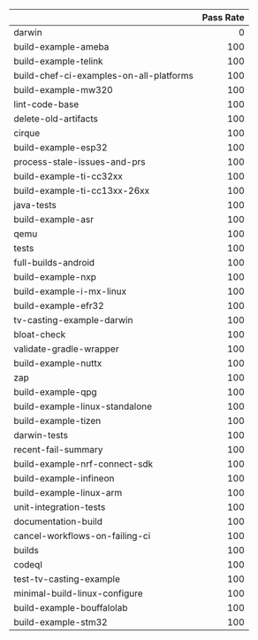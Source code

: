|                                         |   Pass Rate |
|:----------------------------------------|------------:|
| darwin                                  |           0 |
| build-example-ameba                     |         100 |
| build-example-telink                    |         100 |
| build-chef-ci-examples-on-all-platforms |         100 |
| build-example-mw320                     |         100 |
| lint-code-base                          |         100 |
| delete-old-artifacts                    |         100 |
| cirque                                  |         100 |
| build-example-esp32                     |         100 |
| process-stale-issues-and-prs            |         100 |
| build-example-ti-cc32xx                 |         100 |
| build-example-ti-cc13xx-26xx            |         100 |
| java-tests                              |         100 |
| build-example-asr                       |         100 |
| qemu                                    |         100 |
| tests                                   |         100 |
| full-builds-android                     |         100 |
| build-example-nxp                       |         100 |
| build-example-i-mx-linux                |         100 |
| build-example-efr32                     |         100 |
| tv-casting-example-darwin               |         100 |
| bloat-check                             |         100 |
| validate-gradle-wrapper                 |         100 |
| build-example-nuttx                     |         100 |
| zap                                     |         100 |
| build-example-qpg                       |         100 |
| build-example-linux-standalone          |         100 |
| build-example-tizen                     |         100 |
| darwin-tests                            |         100 |
| recent-fail-summary                     |         100 |
| build-example-nrf-connect-sdk           |         100 |
| build-example-infineon                  |         100 |
| build-example-linux-arm                 |         100 |
| unit-integration-tests                  |         100 |
| documentation-build                     |         100 |
| cancel-workflows-on-failing-ci          |         100 |
| builds                                  |         100 |
| codeql                                  |         100 |
| test-tv-casting-example                 |         100 |
| minimal-build-linux-configure           |         100 |
| build-example-bouffalolab               |         100 |
| build-example-stm32                     |         100 |